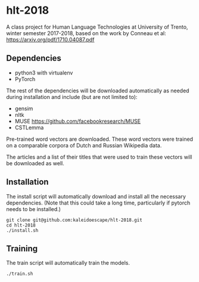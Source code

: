 # hlt-2018

A class project for Human Language Technologies at University of Trento, winter semester 2017-2018, based on the work by Conneau et al: https://arxiv.org/pdf/1710.04087.pdf


## Dependencies

- python3 with virtualenv 
- PyTorch

The rest of the dependencies will be downloaded automatically as needed during installation and include (but are not limited to):
 
- gensim
- nltk
- MUSE  https://github.com/facebookresearch/MUSE
- CSTLemma

Pre-trained word vectors are downloaded. These word vectors were trained on a comparable corpora of Dutch and Russian Wikipedia data.

The articles and a list of their titles that were used to train these vectors will be downloaded as well.

## Installation

The install script will automatically download and install all the necessary dependencies. (Note that this could take a long time, particularly if pytorch needs to be installed.)

```
git clone git@github.com:kaleidoescape/hlt-2018.git
cd hlt-2018
./install.sh
```

## Training

The train script will automatically train the models.

```
./train.sh
```

